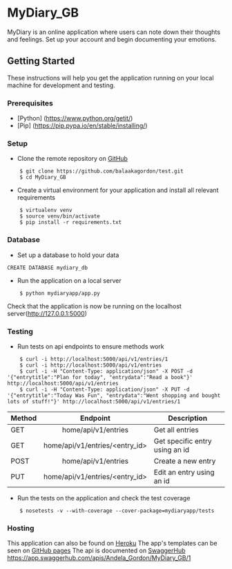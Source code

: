 # MyDiary_GB

MyDiary is an online application where users can note down their thoughts and feelings. Set up your account and begin documenting your emotions.





## Getting Started
These instructions will help you get the application running on your local machine for development and testing.

### Prerequisites
* [Python] (https://www.python.org/getit/)
* [Pip] (https://pip.pypa.io/en/stable/installing/)

### Setup
* Clone the remote repository on [GitHub](https://github.com/new)
```
    $ git clone https://github.com/balaakagordon/test.git
    $ cd MyDiary_GB
```

* Create a virtual environment for your application and install all relevant requirements
```
    $ virtualenv venv
    $ source venv/bin/activate
    $ pip install -r requirements.txt
```

### Database
* Set up a database to hold your data
```
CREATE DATABASE mydiary_db
```

* Run the application on a local server
```
    $ python mydiaryapp/app.py
```
Check that the application is now be running on the localhost server(http://127.0.0.1:5000)

### Testing
* Run tests on api endpoints to ensure methods work
```
    $ curl -i http://localhost:5000/api/v1/entries/1
    $ curl -i http://localhost:5000/api/v1/entries
    $ curl -i -H "Content-Type: application/json" -X POST -d '{"entrytitle":"Plan for today", "entrydata":"Read a book"}' http://localhost:5000/api/v1/entries
    $ curl -i -H "Content-Type: application/json" -X PUT -d '{"entrytitle":"Today Was Fun", "entrydata":"Went shopping and bought lots of stuff!"}' http://localhost:5000/api/v1/entries/1
```

| Method       | Endpoint           | Description  |
| ------------- |:-------------:| -----|
| GET      | home/api/v1/entries | Get all entries
| GET      | home/api/v1/entries/<entry_id>      | Get specific entry using an id |
| POST | home/api/v1/entries      | Create a new entry |
| PUT      | home/api/v1/entries/<entry_id>      | Edit an entry using an id |

* Run the tests on the application and check the test coverage
```
    $ nosetests -v --with-coverage --cover-package=mydiaryapp/tests
```
### Hosting

This application can also be found on [Heroku](https://mydiary-gbalaaka.herokuapp.com/home/api/v1/entries)
The app's templates can be seen on [GitHub pages](https://balaakagordon.github.io/MyDiary_GB/)
The api is documented on [SwaggerHub](virtserver.swaggerhub.com/Andela_Gordon/MyDiary_GB/1)
https://app.swaggerhub.com/apis/Andela_Gordon/MyDiary_GB/1